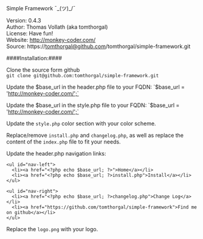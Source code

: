 Simple Framework ¯\_(ツ)_/¯  

Version: 0.4.3  
Author: Thomas Vollath (aka tomthorgal)  
License: Have fun!  
Website: http://monkey-coder.com/  
Source: https://tomthorgal@github.com/tomthorgal/simple-framework.git  

####Installation:####

Clone the source form github  
`git clone git@github.com:tomthorgal/simple-framework.git`

Update the $base_url in the header.php file to your FQDN:  
`$base_url = 'http://monkey-coder.com/';`

Update the $base_url in the style.php file to your FQDN:  
`$base_url = 'http://monkey-coder.com/';`

Update the `style.php` color section with your color scheme.  

Replace/remove `install.php` and `changelog.php`, as well as replace the content of the `index.php` file to fit your needs.  

Update the header.php navigation links:  

    <ul id="nav-left">
      <li><a href="<?php echo $base_url; ?>">Home</a></li>
      <li><a href="<?php echo $base_url; ?>install.php">Install</a></li>
    </ul>
    
    <ul id="nav-right">
      <li><a href="<?php echo $base_url; ?>changelog.php">Change Log</a></li>
      <li><a href="https://github.com/tomthorgal/simple-framework">Find me on github</a></li>
    </ul>

Replace the `logo.png` with your logo.  
